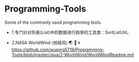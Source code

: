 # Programming-Tools
Some of the commonly used programming tools.

* 1.专门针对列表(List)中的数据进行排序的工具类：SortListUtil。 

* 2.NASA WorldWind (地球风)  :earth_asia:  :ocean:  :cyclone:          
<https://github.com/wuping5719/Programming-Tools/blob/master/Java/2-WorldWind/WorldWindReadme.md>
